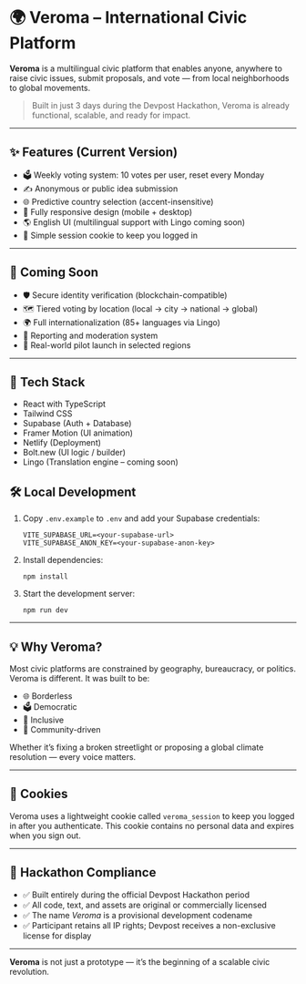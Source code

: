 # 🌍 Veroma – International Civic Platform

**Veroma** is a multilingual civic platform that enables anyone, anywhere to raise civic issues, submit proposals, and vote — from local neighborhoods to global movements.

> Built in just 3 days during the Devpost Hackathon, Veroma is already functional, scalable, and ready for impact.

---

## ✨ Features (Current Version)

- 🗳️ Weekly voting system: 10 votes per user, reset every Monday
- ✍️ Anonymous or public idea submission
- 🌐 Predictive country selection (accent-insensitive)
- 📱 Fully responsive design (mobile + desktop)
- 🌎 English UI (multilingual support with Lingo coming soon)
- 🍪 Simple session cookie to keep you logged in

---

## 🚧 Coming Soon

- 🛡️ Secure identity verification (blockchain-compatible)  
- 🗺️ Tiered voting by location (local → city → national → global)  
- 🌍 Full internationalization (85+ languages via Lingo)  
- 🚨 Reporting and moderation system  
- 🧪 Real-world pilot launch in selected regions  

---

## 🧠 Tech Stack

- React with TypeScript  
- Tailwind CSS  
- Supabase (Auth + Database)  
- Framer Motion (UI animation)  
- Netlify (Deployment)  
- Bolt.new (UI logic / builder)  
- Lingo (Translation engine – coming soon)  

## 🛠 Local Development

1. Copy `.env.example` to `.env` and add your Supabase credentials:
   ```
   VITE_SUPABASE_URL=<your-supabase-url>
   VITE_SUPABASE_ANON_KEY=<your-supabase-anon-key>
   ```
2. Install dependencies:
   ```
   npm install
   ```
3. Start the development server:
   ```
   npm run dev
   ```

---

## 💡 Why Veroma?

Most civic platforms are constrained by geography, bureaucracy, or politics. Veroma is different. It was built to be:

- 🌐 Borderless  
- 🗳️ Democratic  
- 👥 Inclusive  
- 💬 Community-driven  

Whether it’s fixing a broken streetlight or proposing a global climate resolution — every voice matters.

---

## 🍪 Cookies

Veroma uses a lightweight cookie called `veroma_session` to keep you logged in after you authenticate. This cookie contains no personal data and expires when you sign out.

---

## 📜 Hackathon Compliance

- ✅ Built entirely during the official Devpost Hackathon period  
- ✅ All code, text, and assets are original or commercially licensed  
- ✅ The name *Veroma* is a provisional development codename  
- ✅ Participant retains all IP rights; Devpost receives a non-exclusive license for display  

---

**Veroma** is not just a prototype — it’s the beginning of a scalable civic revolution.

